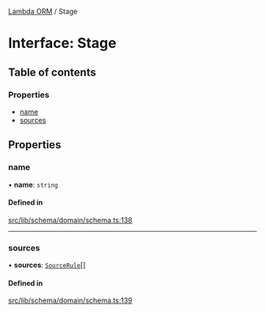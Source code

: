 [Lambda ORM](../README.md) / Stage

# Interface: Stage

## Table of contents

### Properties

- [name](Stage.md#name)
- [sources](Stage.md#sources)

## Properties

### name

• **name**: `string`

#### Defined in

[src/lib/schema/domain/schema.ts:138](https://github.com/lambda-orm/lambdaorm-base/blob/054ed7d/src/lib/schema/domain/schema.ts#L138)

___

### sources

• **sources**: [`SourceRule`](SourceRule.md)[]

#### Defined in

[src/lib/schema/domain/schema.ts:139](https://github.com/lambda-orm/lambdaorm-base/blob/054ed7d/src/lib/schema/domain/schema.ts#L139)
